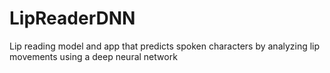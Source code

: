 # LipReaderDNN
Lip reading model and app that predicts spoken characters by analyzing lip movements using a deep neural network

